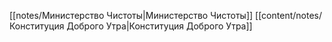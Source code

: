 [[notes/Министерство Чистоты|Министерство Чистоты]]
[[content/notes/Конституция Доброго Утра|Конституция Доброго Утра]]